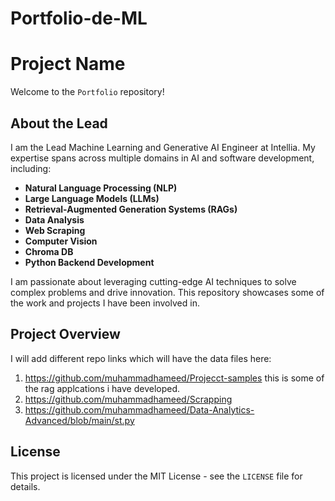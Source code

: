 # Portfolio-de-ML


# Project Name

Welcome to the `Portfolio` repository!

## About the Lead

I am the Lead Machine Learning and Generative AI Engineer at Intellia. My expertise spans across multiple domains in AI and software development, including:

- **Natural Language Processing (NLP)**
- **Large Language Models (LLMs)**
- **Retrieval-Augmented Generation Systems (RAGs)**
- **Data Analysis**
- **Web Scraping**
- **Computer Vision**
- **Chroma DB**
- **Python Backend Development**

I am passionate about leveraging cutting-edge AI techniques to solve complex problems and drive innovation. This repository showcases some of the work and projects I have been involved in.

## Project Overview

I will add different repo links which will have the data files here:
1) https://github.com/muhammadhameed/Projecct-samples
  this is some of the rag applcations i have developed.
2) https://github.com/muhammadhameed/Scrapping
3) https://github.com/muhammadhameed/Data-Analytics-Advanced/blob/main/st.py





## License

This project is licensed under the MIT License - see the `LICENSE` file for details.


